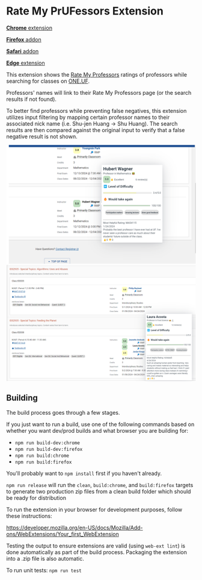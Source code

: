 # Rate My PrUFessors Extension

[**Chrome** extension][link-chrome] 

[**Firefox** addon][link-firefox] 

[**Safari** addon][link-safari]

[**Edge** extension][link-chrome]


This extension shows the [Rate My Professors](https://www.ratemyprofessors.com/) ratings of professors while searching for classes on [ONE.UF](https://one.uf.edu/soc/).

Professors' names will link to their Rate My Professors page (or the search results if not found).

To better find professors while preventing false negatives, this extension utilizes input filtering by mapping certain professor names to their associated nick name (i.e. Shu-jen Huang -> Shu Huang). The search results are then compared against the original input to verify that a false negative result is not shown.

![Screenshot](images/screenshot1.png)
![Screenshot](images/screenshot2.png)

[link-chrome]: https://chrome.google.com/webstore/detail/rate-my-professors-for-ri/lcionigofpcbfpmnipnioapimoggnbda?hl=en&authuser=0 "Version published on Chrome Web Store"
[link-firefox]: https://addons.mozilla.org/firefox/downloads/file/4307708/rate_my_prufessors-2.0.5.xpi "Version for Mozilla Add-ons (private)"
[link-safari]: https://TODO.com "Version for Apple Safari"


## Building

The build process goes through a few stages.

If you just want to run a build, use one of the following commands based on whether you want dev/prod builds and what browser you are building for:
- `npm run build-dev:chrome`
- `npm run build-dev:firefox`
- `npm run build:chrome`
- `npm run build:firefox`

You'll probably want to `npm install` first if you haven't already.

`npm run release` will run the `clean`, `build:chrome`, and `build:firefox` targets to generate two production zip files from a clean build folder which should be ready for distribution

To run the extension in your browser for development purposes, follow these instructions:

https://developer.mozilla.org/en-US/docs/Mozilla/Add-ons/WebExtensions/Your_first_WebExtension

Testing the output to ensure extensions are valid (using `web-ext lint`) is done automatically as part of the build process. Packaging the extension into a .zip file is also automatic.

To run unit tests: `npm run test`